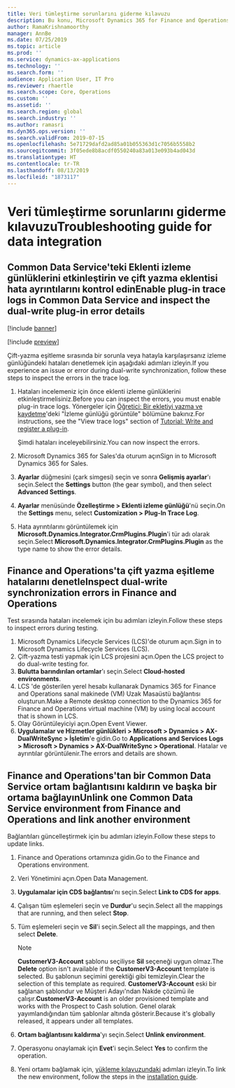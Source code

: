 ```yaml
---
title: Veri tümleştirme sorunlarını giderme kılavuzu
description: Bu konu, Microsoft Dynamics 365 for Finance and Operations ile Common Data Service arasında veri tümleştirme hakkında sorun giderme bilgileri sağlar.
author: RamaKrishnamoorthy
manager: AnnBe
ms.date: 07/25/2019
ms.topic: article
ms.prod: ''
ms.service: dynamics-ax-applications
ms.technology: ''
ms.search.form: ''
audience: Application User, IT Pro
ms.reviewer: rhaertle
ms.search.scope: Core, Operations
ms.custom: ''
ms.assetid: ''
ms.search.region: global
ms.search.industry: ''
ms.author: ramasri
ms.dyn365.ops.version: ''
ms.search.validFrom: 2019-07-15
ms.openlocfilehash: 5e71729dafd2ad85a01b055363d1c7056b5558b2
ms.sourcegitcommit: 3f05ede8b8acdf0550240a83a013e093b4ad043d
ms.translationtype: HT
ms.contentlocale: tr-TR
ms.lasthandoff: 08/13/2019
ms.locfileid: "1873117"
---
```

# <a name="troubleshooting-guide-for-data-integration"></a><span data-ttu-id="1c712-103">Veri tümleştirme sorunlarını giderme kılavuzu</span><span class="sxs-lookup"><span data-stu-id="1c712-103">Troubleshooting guide for data integration</span></span>

## <a name="enable-plug-in-trace-logs-in-common-data-service-and-inspect-the-dual-write-plug-in-error-details"></a><span data-ttu-id="1c712-104">Common Data Service'teki Eklenti izleme günlüklerini etkinleştirin ve çift yazma eklentisi hata ayrıntılarını kontrol edin</span><span class="sxs-lookup"><span data-stu-id="1c712-104">Enable plug-in trace logs in Common Data Service and inspect the dual-write plug-in error details</span></span>

[!include [banner](../includes/banner.md)]

[!include [preview](../includes/preview-banner.md)]

<span data-ttu-id="1c712-105">Çift-yazma eşitleme sırasında bir sorunla veya hatayla karşılaşırsanız izleme günlüğündeki hataları denetlemek için aşağıdaki adımları izleyin.</span><span class="sxs-lookup"><span data-stu-id="1c712-105">If you experience an issue or error during dual-write synchronization, follow these steps to inspect the errors in the trace log.</span></span>

1. <span data-ttu-id="1c712-106">Hataları incelemeniz için önce eklenti izleme günlüklerini etkinleştirmelisiniz.</span><span class="sxs-lookup"><span data-stu-id="1c712-106">Before you can inspect the errors, you must enable plug-in trace logs.</span></span> <span data-ttu-id="1c712-107">Yönergeler için [Öğretici: Bir ekletiyi yazma ve kaydetme](https://docs.microsoft.com/powerapps/developer/common-data-service/tutorial-write-plug-in#view-trace-logs)'deki "İzleme günlüğü görüntüle" bölümüne bakınız.</span><span class="sxs-lookup"><span data-stu-id="1c712-107">For instructions, see the "View trace logs" section of [Tutorial: Write and register a plug-in](https://docs.microsoft.com/powerapps/developer/common-data-service/tutorial-write-plug-in#view-trace-logs).</span></span>

    <span data-ttu-id="1c712-108">Şimdi hataları inceleyebilirsiniz.</span><span class="sxs-lookup"><span data-stu-id="1c712-108">You can now inspect the errors.</span></span>

2. <span data-ttu-id="1c712-109">Microsoft Dynamics 365 for Sales'da oturum açın</span><span class="sxs-lookup"><span data-stu-id="1c712-109">Sign in to Microsoft Dynamics 365 for Sales.</span></span>
3. <span data-ttu-id="1c712-110">**Ayarlar** düğmesini (çark simgesi) seçin ve sonra **Gelişmiş ayarlar**'ı seçin.</span><span class="sxs-lookup"><span data-stu-id="1c712-110">Select the **Settings** button (the gear symbol), and then select **Advanced Settings**.</span></span>
4. <span data-ttu-id="1c712-111">**Ayarlar** menüsünde **Özelleştirme \> Eklenti izleme günlüğü**'nü seçin.</span><span class="sxs-lookup"><span data-stu-id="1c712-111">On the **Settings** menu, select **Customization \> Plug-In Trace Log**.</span></span>
5. <span data-ttu-id="1c712-112">Hata ayrıntılarını görüntülemek için **Microsoft.Dynamics.Integrator.CrmPlugins.Plugin**'i tür adı olarak seçin.</span><span class="sxs-lookup"><span data-stu-id="1c712-112">Select **Microsoft.Dynamics.Integrator.CrmPlugins.Plugin** as the type name to show the error details.</span></span>

## <a name="inspect-dual-write-synchronization-errors-in-finance-and-operations"></a><span data-ttu-id="1c712-113">Finance and Operations'ta çift yazma eşitleme hatalarını denetle</span><span class="sxs-lookup"><span data-stu-id="1c712-113">Inspect dual-write synchronization errors in Finance and Operations</span></span>

<span data-ttu-id="1c712-114">Test sırasında hataları incelemek için bu adımları izleyin.</span><span class="sxs-lookup"><span data-stu-id="1c712-114">Follow these steps to inspect errors during testing.</span></span>

1. <span data-ttu-id="1c712-115">Microsoft Dynamics Lifecycle Services (LCS)'de oturum açın.</span><span class="sxs-lookup"><span data-stu-id="1c712-115">Sign in to Microsoft Dynamics Lifecycle Services (LCS).</span></span>
2. <span data-ttu-id="1c712-116">Çift-yazma testi yapmak için LCS projesini açın.</span><span class="sxs-lookup"><span data-stu-id="1c712-116">Open the LCS project to do dual-write testing for.</span></span>
3. <span data-ttu-id="1c712-117">**Bulutta barındırılan ortamlar**'ı seçin.</span><span class="sxs-lookup"><span data-stu-id="1c712-117">Select **Cloud-hosted environments**.</span></span>
4. <span data-ttu-id="1c712-118">LCS 'de gösterilen yerel hesabı kullanarak Dynamics 365 for Finance and Operations sanal makinede (VM) Uzak Masaüstü bağlantısı oluşturun.</span><span class="sxs-lookup"><span data-stu-id="1c712-118">Make a Remote desktop connection to the Dynamics 365 for Finance and Operations virtual machine (VM) by using local account that is shown in LCS.</span></span>
5. <span data-ttu-id="1c712-119">Olay Görüntüleyiciyi açın.</span><span class="sxs-lookup"><span data-stu-id="1c712-119">Open Event Viewer.</span></span> 
6. <span data-ttu-id="1c712-120">**Uygulamalar ve Hizmetler günlükleri \> Microsoft \> Dynamics \> AX-DualWriteSync \> İşletim**'e gidin.</span><span class="sxs-lookup"><span data-stu-id="1c712-120">Go to **Applications and Services Logs \> Microsoft \> Dynamics \> AX-DualWriteSync \> Operational**.</span></span> <span data-ttu-id="1c712-121">Hatalar ve ayrıntılar görüntülenir.</span><span class="sxs-lookup"><span data-stu-id="1c712-121">The errors and details are shown.</span></span>

## <a name="unlink-one-common-data-service-environment-from-finance-and-operations-and-link-another-environment"></a><span data-ttu-id="1c712-122">Finance and Operations'tan bir Common Data Service ortam bağlantısını kaldırın ve başka bir ortama bağlayın</span><span class="sxs-lookup"><span data-stu-id="1c712-122">Unlink one Common Data Service environment from Finance and Operations and link another environment</span></span>

<span data-ttu-id="1c712-123">Bağlantıları güncelleştirmek için bu adımları izleyin.</span><span class="sxs-lookup"><span data-stu-id="1c712-123">Follow these steps to update links.</span></span>

1. <span data-ttu-id="1c712-124">Finance and Operations ortamınıza gidin.</span><span class="sxs-lookup"><span data-stu-id="1c712-124">Go to the Finance and Operations environment.</span></span>
2. <span data-ttu-id="1c712-125">Veri Yönetimini açın.</span><span class="sxs-lookup"><span data-stu-id="1c712-125">Open Data Management.</span></span>
3. <span data-ttu-id="1c712-126">**Uygulamalar için CDS bağlantısı**'nı seçin.</span><span class="sxs-lookup"><span data-stu-id="1c712-126">Select **Link to CDS for apps**.</span></span>
4. <span data-ttu-id="1c712-127">Çalışan tüm eşlemeleri seçin ve **Durdur**'u seçin.</span><span class="sxs-lookup"><span data-stu-id="1c712-127">Select all the mappings that are running, and then select **Stop**.</span></span>
5. <span data-ttu-id="1c712-128">Tüm eşlemeleri seçin ve **Sil**'i seçin.</span><span class="sxs-lookup"><span data-stu-id="1c712-128">Select all the mappings, and then select **Delete**.</span></span>

    > [!NOTE]
    > <span data-ttu-id="1c712-129">**CustomerV3-Account** şablonu seçiliyse **Sil** seçeneği uygun olmaz.</span><span class="sxs-lookup"><span data-stu-id="1c712-129">The **Delete** option isn't available if the **CustomerV3-Account** template is selected.</span></span> <span data-ttu-id="1c712-130">Bu şablonun seçimini gerektiği gibi temizleyin.</span><span class="sxs-lookup"><span data-stu-id="1c712-130">Clear the selection of this template as required.</span></span> <span data-ttu-id="1c712-131">**CustomerV3-Account** eski bir sağlanan şablondur ve Müşteri Adayı'ndan Nakde çözümü ile çalışır.</span><span class="sxs-lookup"><span data-stu-id="1c712-131">**CustomerV3-Account** is an older provisioned template and works with the Prospect to Cash solution.</span></span> <span data-ttu-id="1c712-132">Genel olarak yayımlandığından tüm şablonlar altında gösterir.</span><span class="sxs-lookup"><span data-stu-id="1c712-132">Because it's globally released, it appears under all templates.</span></span>

6. <span data-ttu-id="1c712-133">**Ortam bağlantısını kaldırma**'yı seçin.</span><span class="sxs-lookup"><span data-stu-id="1c712-133">Select **Unlink environment**.</span></span>
7. <span data-ttu-id="1c712-134">Operasyonu onaylamak için **Evet**'i seçin.</span><span class="sxs-lookup"><span data-stu-id="1c712-134">Select **Yes** to confirm the operation.</span></span>
8. <span data-ttu-id="1c712-135">Yeni ortamı bağlamak için, [yükleme kılavuzundaki](https://aka.ms/dualwrite-docs) adımları izleyin.</span><span class="sxs-lookup"><span data-stu-id="1c712-135">To link the new environment, follow the steps in the [installation guide](https://aka.ms/dualwrite-docs).</span></span>
